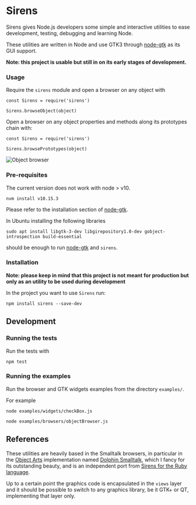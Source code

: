 # Sirens

Sirens gives Node.js developers some simple and interactive utilities to ease development, testing, debugging and learning Node.

These utilities are written in Node and use GTK3 through [node-gtk](https://www.npmjs.com/package/node-gtk) as its GUI support.

**Note: this project is usable but still in on its early stages of development.**

### Usage

Require the `sirens` module and open a browser on any object with

```
const Sirens = require('sirens')

Sirens.browseObject(object)
```

Open a browser on any object properties and methods along its prototypes chain with:

```
const Sirens = require('sirens')

Sirens.browsePrototypes(object)
```

![Object browser](./docs/browsing-object.gif)

### Pre-requisites

The current version does not work with node > v10.

```
nvm install v10.15.3
```

Please refer to the installation section of [node-gtk](https://www.npmjs.com/package/node-gtk#installing-and-building).


In Ubuntu installing the following libraries

```
sudo apt install libgtk-3-dev libgirepository1.0-dev gobject-introspection build-essential
```

should be enough to run [node-gtk](https://www.npmjs.com/package/node-gtk#installing-and-building) and `sirens`.


### Installation

**Note: please keep in mind that this project is not meant for production but only as an utility to be used during development**

In the project you want to use `Sirens` run:

```
npm install sirens --save-dev
```


## Development

### Running the tests

Run the tests with 

```
npm test
```

### Running the examples

Run the browser and GTK widgets examples from the directory `examples/`.

For example

```
node examples/widgets/checkBox.js
```

```
node examples/browsers/objectBrowser.js
```

## References

These utilities are heavily based in the Smalltalk browsers, in particular in the [Object Arts](https://www.object-arts.com/)
implementation named [Dolphin Smalltalk](https://github.com/dolphinsmalltalk/Dolphin), which I fancy for its
outstanding beauty, and is an independent port from [Sirens for the Ruby language](https://github.com/haijin-development/ruby-sirens).

Up to a certain point the graphics code is encapsulated in the `views` layer and it should be possible to switch to any graphics library, be it GTK+ or QT, implementing that layer only.